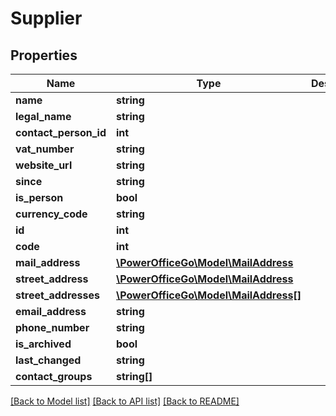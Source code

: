 # Supplier

## Properties
Name | Type | Description | Notes
------------ | ------------- | ------------- | -------------
**name** | **string** |  | [optional] 
**legal_name** | **string** |  | [optional] 
**contact_person_id** | **int** |  | [optional] 
**vat_number** | **string** |  | [optional] 
**website_url** | **string** |  | [optional] 
**since** | **string** |  | [optional] 
**is_person** | **bool** |  | [optional] 
**currency_code** | **string** |  | [optional] 
**id** | **int** |  | [optional] 
**code** | **int** |  | [optional] 
**mail_address** | [**\PowerOfficeGo\Model\MailAddress**](MailAddress.md) |  | [optional] 
**street_address** | [**\PowerOfficeGo\Model\MailAddress**](MailAddress.md) |  | [optional] 
**street_addresses** | [**\PowerOfficeGo\Model\MailAddress[]**](MailAddress.md) |  | [optional] 
**email_address** | **string** |  | [optional] 
**phone_number** | **string** |  | [optional] 
**is_archived** | **bool** |  | [optional] 
**last_changed** | **string** |  | [optional] 
**contact_groups** | **string[]** |  | [optional] 

[[Back to Model list]](../README.md#documentation-for-models) [[Back to API list]](../README.md#documentation-for-api-endpoints) [[Back to README]](../README.md)


